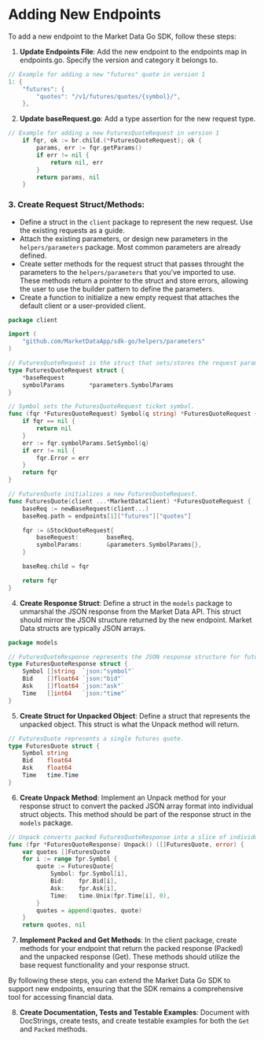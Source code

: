 # Adding New Endpoints

To add a new endpoint to the Market Data Go SDK, follow these steps:

1. **Update Endpoints File**: Add the new endpoint to the endpoints map in endpoints.go. Specify the version and category it belongs to.

```go
// Example for adding a new "futures" quote in version 1
1: {
    "futures": {
        "quotes": "/v1/futures/quotes/{symbol}/",
    },
```

2. **Update baseRequest.go**: Add a type assertion for the new request type.

```go
// Example for adding a new FuturesQuoteRequest in version 1
	if fqr, ok := br.child.(*FuturesQuoteRequest); ok {
		params, err := fqr.getParams()
		if err != nil {
			return nil, err
		}
		return params, nil
	}
```

### 3. **Create Request Struct/Methods**: 
  - Define a struct in the `client` package to represent the new request. Use the existing requests as a guide. 
  - Attach the existing parameters, or design new parameters in the `helpers/parameters` package. Most common parameters are already defined.
  - Create setter methods for the request struct that passes throught the parameters to the `helpers/parameters` that you've imported to use. These methods return a pointer to the struct and store errors, allowing the user to use the builder pattern to define the parameters.
  - Create a function to initialize a new empty request that attaches the default client or a user-provided client.

```go
package client

import (
    "github.com/MarketDataApp/sdk-go/helpers/parameters"
)

// FuturesQuoteRequest is the struct that sets/stores the request parameters.
type FuturesQuoteRequest struct {
	*baseRequest
	symbolParams       *parameters.SymbolParams
}

// Symbol sets the FuturesQuoteRequest ticket symbol.
func (fqr *FuturesQuoteRequest) Symbol(q string) *FuturesQuoteRequest {
	if fqr == nil {
		return nil
	}
	err := fqr.symbolParams.SetSymbol(q)
	if err != nil {
		fqr.Error = err
	}
	return fqr
}

// FuturesQuote initializes a new FuturesQuoteRequest.
func FuturesQuote(client ...*MarketDataClient) *FuturesQuoteRequest {
	baseReq := newBaseRequest(client...)
	baseReq.path = endpoints[1]["futures"]["quotes"]

	fqr := &StockQuoteRequest{
		baseRequest:        baseReq,
		symbolParams:       &parameters.SymbolParams{},
	}

	baseReq.child = fqr

	return fqr
}
```

4. **Create Response Struct**: Define a struct in the `models` package to unmarshal the JSON response from the Market Data API. This struct should mirror the JSON structure returned by the new endpoint. Market Data structs are typically JSON arrays.

```go
package models

// FuturesQuoteResponse represents the JSON response structure for futures quotes.
type FuturesQuoteResponse struct {
    Symbol []string  `json:"symbol"`
    Bid    []float64 `json:"bid"`
    Ask    []float64 `json:"ask"`
    Time   []int64   `json:"time"`
}
```

5. **Create Struct for Unpacked Object**: Define a struct that represents the unpacked object. This struct is what the Unpack method will return.

```go
// FuturesQuote represents a single futures quote.
type FuturesQuote struct {
    Symbol string
    Bid    float64
    Ask    float64
    Time   time.Time
}
```

6. **Create Unpack Method**: Implement an Unpack method for your response struct to convert the packed JSON array format into individual struct objects. This method should be part of the response struct in the `models` package.

```go
// Unpack converts packed FuturesQuoteResponse into a slice of individual structs.
func (fpr *FuturesQuoteResponse) Unpack() ([]FuturesQuote, error) {
    var quotes []FuturesQuote
    for i := range fpr.Symbol {
        quote := FuturesQuote{
            Symbol: fpr.Symbol[i],
            Bid:    fpr.Bid[i],
            Ask:    fpr.Ask[i],
            Time:   time.Unix(fpr.Time[i], 0),
        }
        quotes = append(quotes, quote)
    }
    return quotes, nil
```

7. **Implement Packed and Get Methods**: In the client package, create methods for your endpoint that return the packed response (Packed) and the unpacked response (Get). These methods should utilize the base request functionality and your response struct.

By following these steps, you can extend the Market Data Go SDK to support new endpoints, ensuring that the SDK remains a comprehensive tool for accessing financial data.

8. **Create Documentation, Tests and Testable Examples**: Document with DocStrings, create tests, and create testable examples for both the `Get` and `Packed` methods.